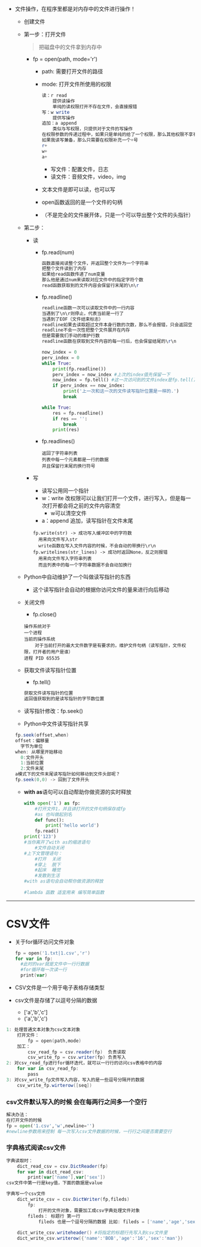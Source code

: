 * 文件操作，在程序里都是对内存中的文件进行操作！
 
  * 创建文件
 
  * 第一步：打开文件
    > 把磁盘中的文件拿到内存中
    * fp = open(path, mode='r')
      * path: 需要打开文件的路径
      * mode: 打开文件所使用的权限
 
        ```powershell
        读：r read
            提供读操作   
            单纯的读权限打开不存在文件，会直接报错
        写：w write
            提供写操作
        追加：a append
            类似与写权限，只提供对于文件的写操作
        在权限参数的传递过程中，如果只是单纯的给了一个权限，那么其他权限不享有
        如果我读写兼备，那么只需要在权限补充一个+号
        r+
        w+ 
        a+ 
        ```
 
        * 写文件：配置文件，日志
        * 读文件：音频文件，video，img
 
      * 文本文件是即可以读，也可以写
      * open函数返回的是一个文件的句柄
      * （不是完全的文件展开体，只是一个可以导出整个文件的头指针）
 
  * 第二步：
 
    * 读
      * fp.read(num)
        ```powershell
        函数直接阅读整个文件，并返回整个文件为一个字符串
        把整个文件读到了内存
        如果给read函数传递了num变量
        那么他是通过num来读取对应文件中的指定字符个数
        read函数获取到的文件内容会保留行末尾的\n\r
        ```
      * fp.readline()
        ```powershell
        readline函数一次可以读取文件中的一行内容
        当遇到了\n\r则停止，代表当前是一行了
        当遇到了EOF（文件结束标志）
        readline如果去读取超过文件本身行数的次数，那么不会报错，只会返回空
        readline不会一次性把整个文件展开在内存
        但是需要我们手动的维护行数
        readline函数在获取到文件内容的每一行后，也会保留结尾的\r\n
        ```
        ```python
        now_index = 0
        perv_index = 0
        while True:
            print(fp.readline())
            perv_index = now_index #上次的index值先保留一下
            now_index = fp.tell() #这一次访问到的文件index是fp.tell()
            if perv_index == now_index:
                print('上一次和这一次的文件读写指针位置是一样的.')
                break
        ```
        ```python
        while True:
            res = fp.readline()
            if res == '':
                break
            print(res)
        ```
      * fp.readlines()
        ```
        返回了字符串列表
        列表中每一个元素都是一行的数据
        并且保留行末尾的换行符号
        ```
        
    * 写
        * 读写公用同一个指针
        * w：write 改权限可以让我们打开一个文件，进行写入，但是每一次打开都会将之前的文件内容清空
          * w可以清空文件
        * a：append 追加，读写指针在文件末尾
        ```
        fp.write(str) -> 成功写入缓冲区中的字符数
          用来向文件写入str
          write函数在写入文件内容的时候，不会自动的带换行\r\n
        fp.writelines(str_lines) -> 成功时返回None，反之则报错
          用来向文件写入字符串列表
          而且列表中的每一个字符串数据不会自动加换行
        ```   
 
  * Python中自动维护了一个叫做读写指针的东西
    * 这个读写指针会自动的根据你访问文件的量来进行向后移动
 
  * 关闭文件
    * fp.close()  
    ```
    操作系统对于
    一个进程
    当前的操作系统
        对于当前打开的最大文件数字是有要求的，维护文件句柄（读写指针，文件权限，打开者的用户是谁）
    进程 PID 65535
    ```
 
  * 获取文件读写指针位置
    * fp.tell()
    ```powershell
    获取文件读写指针的位置
    返回值获取到的是读写指针的字节数位置
    ```
    
  * 读写指针修改：fp.seek() 
  * Python中文件读写指针共享 
  ```powershell
  fp.seek(offset,when)
  offset：偏移量
    字节为单位
  when: 从哪里开始移动
    0:文件开头
    1:当前位置
    2:文件末尾
  a模式下的文件末尾读写指针如何移动到文件头部呢？
  fp.seek(0,0) -> 回到了文件开头
  ```
 
  * **with as**语句可以自动帮助你做资源的实时释放
 
    ```python
    with open('1') as fp:
        #打开文件1，并且讲打开的文件句柄保存成fp
        #as 也叫做起别名
        def func():
            print('hello world')
        fp.read()
    print('123')
    #当你离开了with as的缩进语句
        #文件自动关闭
    #上下文管理语句：
        #打开  关闭
        #穿上  脱下
        #起床  睡觉
        #发散到生活
    #with as语句会自动帮你做资源的释放
     
    #lambda 函数 适宜用来 编写简单函数 
    ```
   
  

---
# CSV文件
 
* 关于for循环访问文件对象
 
  ```powershell
  fp = open('1.txt|1.csv','r')
  for var in fp:
    #此时的var就是文件中一行行数据
    #for循环每一次读一行
    print(var)
  ```
 

* CSV文件是一个用于电子表格存储类型
 
* csv文件是存储了以逗号分隔的数据
 
  * ['a','b','c']
  * ('a','b','c')
 
```powershell
1: 处理普通文本对象为csv文本对象
    打开文件：
        fp = open(path,mode)
    加工：
        csv_read_fp = csv.reader(fp)  负责读取
        csv_write_fp = csv.writer(fp) 负责写入
2: 对csv_read_fp进行for循环迭代，就可以一行行的访问csv表格中的内容
    for var in csv_read_fp:
        pass
3: 对csv_write_fp文件写入内容，写入的是一些逗号分隔开的数据
    csv_write_fp.wirterow([seq])
```
 
### csv文件默认写入的时候 会在每两行之间多一个空行
 
```python
解决办法：
在打开文件的时候
fp = open('1.csv','w',newline='')
#newline参数用来控制 每一次写入csv文件数据的时候，一行行之间是否需要空行
```
 
### 字典格式阅读csv文件
 
```powershell
字典读取时：
    dict_read_csv = csv.DictReader(fp)
    for var in dict_read_csv:
        print(var['name'],var['sex'])
csv文件中第一行是key值，下面的数据是value
```
 
```powershell
字典写一个csv文件
    dict_write_csv = csv.DictWriter(fp,fileds)
        fp: 
            打开的文件对象，需要加工成csv字典处理文件对象
        fileds： 标题行 第一行
            fileds 也是一个逗号分隔的数据 比如: fileds = ['name','age','sex']
         
    dict_write_csv.writeheader() #将指定的标题行先写入到csv文件里
    dict_write_csv.writerow({'name':'BOB','age':'16','sex':'man'})
```

